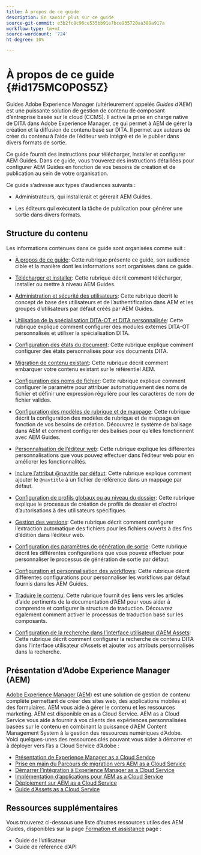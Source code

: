 ```yaml
---
title: À propos de ce guide
description: En savoir plus sur ce guide
source-git-commit: e3b2fc8c96ce535bb91e7bce935720aa389a917a
workflow-type: tm+mt
source-wordcount: '724'
ht-degree: 10%

---
```



# À propos de ce guide {#id175MC0P0S5Z}

Guides Adobe Experience Manager \(ultérieurement appelés *Guides d’AEM*\) est une puissante solution de gestion de contenu de composant d’entreprise basée sur le cloud \(CCMS\). Il active la prise en charge native de DITA dans Adobe Experience Manager, ce qui permet à AEM de gérer la création et la diffusion de contenu basé sur DITA. Il permet aux auteurs de créer du contenu à l’aide de l’éditeur web intégré et de le publier dans divers formats de sortie.

Ce guide fournit des instructions pour télécharger, installer et configurer AEM Guides. Dans ce guide, vous trouverez des instructions détaillées pour configurer AEM Guides en fonction de vos besoins de création et de publication au sein de votre organisation.

Ce guide s’adresse aux types d’audiences suivants :

- Administrateurs, qui installerait et gérerait AEM Guides.

- Les éditeurs qui exécutent la tâche de publication pour générer une sortie dans divers formats.


## Structure du contenu

Les informations contenues dans ce guide sont organisées comme suit :

- [À propos de ce guide](#id175MC0P0S5Z): Cette rubrique présente ce guide, son audience cible et la manière dont les informations sont organisées dans ce guide.

- [Télécharger et installer](download-install.md#): Cette rubrique décrit comment télécharger, installer ou mettre à niveau AEM Guides.

- [Administration et sécurité des utilisateurs](user-admin-sec.md#): Cette rubrique décrit le concept de base des utilisateurs et de l’authentification dans AEM et les groupes d’utilisateurs par défaut créés par AEM Guides.

- [Utilisation de la spécialisation DITA-OT et DITA personnalisée](dita-ot-specialization.md#): Cette rubrique explique comment configurer des modules externes DITA-OT personnalisés et utiliser la spécialisation DITA.

- [Configuration des états du document](customize-doc-state.md#): Cette rubrique explique comment configurer des états personnalisés pour vos documents DITA.

- [Migration de contenu existant](migrate-content.md#): Cette rubrique décrit comment embarquer votre contenu existant sur le référentiel AEM.

- [Configuration des noms de fichier](conf-file-names.md#): Cette rubrique explique comment configurer le paramètre pour attribuer automatiquement des noms de fichier et définir une expression régulière pour les caractères de nom de fichier valides.

- [Configuration des modèles de rubrique et de mappage](conf-template-tags.md#): Cette rubrique décrit la configuration des modèles de rubrique et de mappage en fonction de vos besoins de création. Découvrez le système de balisage dans AEM et comment configurer des balises pour qu’elles fonctionnent avec AEM Guides.

- [Personnalisation de l’éditeur web](conf-web-editor.md#): Cette rubrique explique les différentes personnalisations que vous pouvez effectuer dans l’éditeur web pour en améliorer les fonctionnalités.

- [Inclure l’attribut @navtitle par défaut](auto-add-navtitle.md#): Cette rubrique explique comment ajouter le `@navtitle` à un fichier de référence dans un mappage par défaut.

- [Configuration de profils globaux ou au niveau du dossier](conf-folder-level.md#): Cette rubrique explique le processus de création de profils de dossier et d’octroi d’autorisations à des utilisateurs spécifiques.

- [Gestion des versions](version-management.md#): Cette rubrique décrit comment configurer l’extraction automatique des fichiers pour les fichiers ouverts à des fins d’édition dans l’éditeur web.

- [Configuration des paramètres de génération de sortie](conf-output-generation.md#): Cette rubrique décrit les différentes configurations que vous pouvez effectuer pour personnaliser le processus de génération de sortie par défaut.

- [Configuration et personnalisation des workflows](customize-workflows.md#): Cette rubrique décrit différentes configurations pour personnaliser les workflows par défaut fournis dans les AEM Guides.

- [Traduire le contenu](translation.md#): Cette rubrique fournit des liens vers les articles d’aide pertinents de la documentation d’AEM pour vous aider à comprendre et configurer la structure de traduction. Découvrez également comment activer le processus de traduction basé sur les composants.

- [Configuration de la recherche dans l’interface utilisateur d’AEM Assets](conf-dita-search.md#): Cette rubrique décrit comment configurer la recherche de contenu DITA dans l’interface utilisateur d’Assets et ajouter vos attributs personnalisés dans la recherche.


## Présentation d’Adobe Experience Manager \(AEM\)

[Adobe Experience Manager \(AEM\)](https://business.adobe.com/fr/products/experience-manager/adobe-experience-manager.html) est une solution de gestion de contenu complète permettant de créer des sites web, des applications mobiles et des formulaires. AEM vous aide à gérer le contenu et les ressources marketing. AEM est disponible en as a Cloud Service. AEM as a Cloud Service vous aide à fournir à vos clients des expériences personnalisées basées sur le contenu en combinant la puissance d’AEM Content Management System à la gestion des ressources numériques d’Adobe. Voici quelques-unes des ressources clés pouvant vous aider à démarrer et à déployer vers l’as a Cloud Service d’Adobe :

- [Présentation de Experience Manager as a Cloud Service](https://experienceleague.adobe.com/docs/experience-manager-cloud-service/content/home.html?lang=fr)
- [Prise en main du Parcours de migration vers AEM as a Cloud Service](https://experienceleague.adobe.com/docs/experience-manager-cloud-service/content/migration-journey/getting-started.html?lang=en)
- [Démarrer l’intégration à Experience Manager as a Cloud Service](https://experienceleague.adobe.com/docs/experience-manager-cloud-service/content/onboarding/home.html?lang=enhttps://experienceleague.adobe.com/docs/experience-manager-cloud-service/moving/home.html?lang=en)
- [Implémentation d’applications pour AEM as a Cloud Service](https://experienceleague.adobe.com/docs/experience-manager-cloud-service/implementing/home.html?lang=fr)
- [Déploiement sur AEM as a Cloud Service](https://experienceleague.adobe.com/docs/experience-manager-cloud-service/content/implementing/deploying/overview.html?lang=fr)
- [Guide d’Assets as a Cloud Service](https://experienceleague.adobe.com/docs/experience-manager-cloud-service/content/assets/home.html?lang=fr)

## Ressources supplémentaires

Vous trouverez ci-dessous une liste d’autres ressources utiles des AEM Guides, disponibles sur la page [Formation et assistance](https://helpx.adobe.com/support/xml-documentation-for-experience-manager.html) page :

- Guide de l’utilisateur
- Guide de référence d’API


